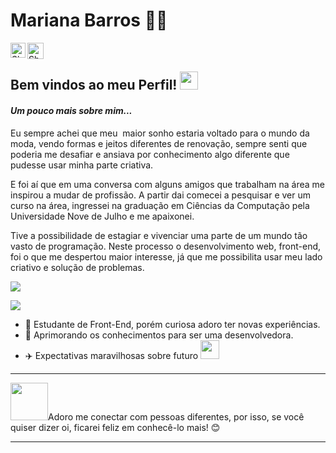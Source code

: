 # Mariana Barros :woman_technologist:


<a href="https://www.linkedin.com/in/marianambarros/">
    <img align="left" alt="Shubhamdeep Jha | Linkedin" width="24px" src="https://github.com/TheDudeThatCode/TheDudeThatCode/blob/master/Assets/Linkedin.svg" />
</a>
 <a href="mailto:mamirandabarros11@gmail.com">
    <img align="left" alt="Shubhamdeep Jha | Gmail" width="26px" src="https://github.com/TheDudeThatCode/TheDudeThatCode/blob/master/Assets/Gmail.svg" />
 </a> <br>          

## Bem vindos ao meu Perfil! <img src="https://github.com/TheDudeThatCode/TheDudeThatCode/blob/master/Assets/Hi.gif" width="29px">       

#### _Um pouco mais sobre mim..._      
Eu sempre achei que meu  maior sonho estaria voltado para o mundo da moda, vendo formas e jeitos diferentes de renovação, sempre senti que poderia me desafiar 
e ansiava por conhecimento algo diferente que pudesse  usar minha parte criativa.

E foi aí que em uma conversa com alguns amigos que trabalham na área me inspirou a mudar de profissão.  A partir dai comecei a pesquisar e ver um curso na área, ingressei na graduação em Ciências da Computação pela Universidade Nove de Julho e me apaixonei. 

Tive a possibilidade de estagiar e vivenciar uma parte de um mundo tão vasto de programação. Neste processo o desenvolvimento web, front-end, foi o que me despertou maior interesse, já que me possibilita usar meu lado criativo e solução de problemas.


<img src='https://media.giphy.com/media/wTOjFHUPzl7SE/giphy.gif'> 


![](name-of-giphy.gif)

 - :yellow_heart:  Estudante de Front-End, porém curiosa adoro ter novas experiências.
 - :rocket:  Aprimorando os conhecimentos para ser uma desenvolvedora.
 - :airplane:  Expectativas maravilhosas sobre futuro <img src="https://media.giphy.com/media/WUlplcMpOCEmTGBtBW/giphy.gif" width="30"> 
 ---
 
<img src="https://media.giphy.com/media/LnQjpWaON8nhr21vNW/giphy.gif" width="60">Adoro me conectar com pessoas diferentes, por isso, se você quiser dizer oi, ficarei feliz em conhecê-lo mais! :blush:     

---
